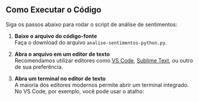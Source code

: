 ## Como Executar o Código

Siga os passos abaixo para rodar o script de análise de sentimentos:

1. **Baixe o arquivo do código-fonte**  
   Faça o download do arquivo `analise-sentimentos-python.py`.

2. **Abra o arquivo em um editor de texto**  
   Recomendamos utilizar editores como [VS Code](https://code.visualstudio.com/), [Sublime Text](https://www.sublimetext.com/), ou outro de sua preferência.

3. **Abra um terminal no editor de texto**  
   A maioria dos editores modernos permite abrir um terminal integrado. No VS Code, por exemplo, você pode usar o atalho:


